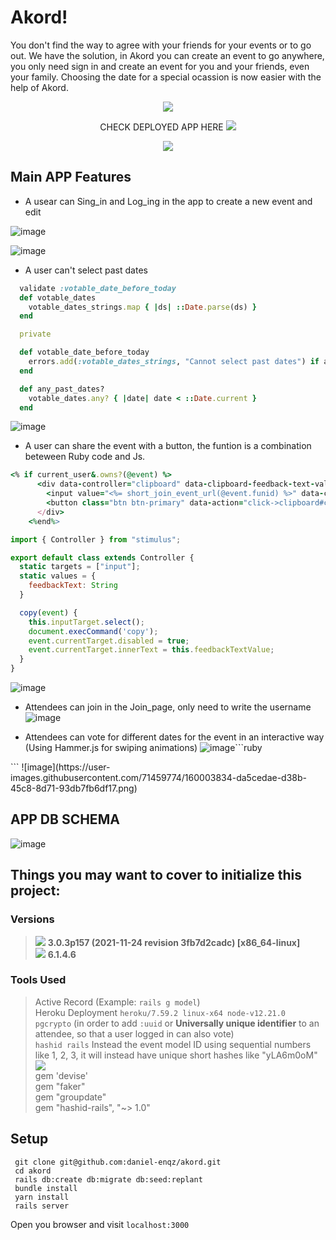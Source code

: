 # Akord!
You don't find the way to agree with your friends for your events or to go out. We have the solution, in Akord you can create an event to go anywhere, you only need sign in and create an event for you and your friends, even your family. Choosing the date for a special ocassion is now easier with the help of Akord.

<p align="center">
<a  target="_blank" href="https://akord-app.herokuapp.com/"><img src="https://user-images.githubusercontent.com/71459774/160011831-cadb6eac-4eb8-4265-b981-a7c00a7fb6a5.png"></a>
</p>

<p align="center">
CHECK DEPLOYED APP HERE  <a  target="_blank" href="https://akord-app.herokuapp.com/"><img src="https://camo.githubusercontent.com/3bcc8da5c94cefdf2d976837d1be601f4d44d36b58d9590e36debe834a6e34de/68747470733a2f2f696d672e736869656c64732e696f2f62616467652f4865726f6b752d3433303039383f7374796c653d666f722d7468652d6261646765266c6f676f3d6865726f6b75266c6f676f436f6c6f723d7768697465"></a>
</p>

<p align="center">
<a  target="_blank" href="https://akord-app.herokuapp.com/"><img src="https://user-images.githubusercontent.com/72522628/160181073-66255ceb-f8d2-4994-9cf8-a0f0c9884357.png"></a>
</p>

## Main APP Features
- A usear can Sing_in and Log_ing in the app to create a new event and edit

![image](https://user-images.githubusercontent.com/71459774/160005074-400d9022-9085-45bb-bf40-4584bc160d99.png)

![image](https://user-images.githubusercontent.com/71459774/160004990-901a42b1-10bb-46c0-a9a4-e20b9d1e97f8.png)

- A user can't select past dates
```ruby
  validate :votable_date_before_today
  def votable_dates
    votable_dates_strings.map { |ds| ::Date.parse(ds) }
  end

  private

  def votable_date_before_today
    errors.add(:votable_dates_strings, "Cannot select past dates") if any_past_dates?
  end

  def any_past_dates?
    votable_dates.any? { |date| date < ::Date.current }
  end
```
![image](https://user-images.githubusercontent.com/71459774/160004122-2b7d312b-205d-4f1e-9600-ef0207de8b1b.png)
- A user can share the event with a button, the funtion is a combination beteween Ruby code and Js.
```ruby
<% if current_user&.owns?(@event) %>
      <div data-controller="clipboard" data-clipboard-feedback-text-value="Copied!">
        <input value="<%= short_join_event_url(@event.funid) %>" data-clipboard-target="input" type="text" readonly>
        <button class="btn btn-primary" data-action="click->clipboard#copy">Share with your compas</button>
      </div>
    <%end%>
```
```JavaScript
import { Controller } from "stimulus";

export default class extends Controller {
  static targets = ["input"];
  static values = {
    feedbackText: String
  }

  copy(event) {
    this.inputTarget.select();
    document.execCommand('copy');
    event.currentTarget.disabled = true;
    event.currentTarget.innerText = this.feedbackTextValue;
  }
}

```
![image](https://user-images.githubusercontent.com/71459774/160005495-55bd3fa2-32fe-4ccd-9ed0-0315527b9487.png)
- Attendees can join in the Join_page, only need to write the username
![image](https://user-images.githubusercontent.com/71459774/160006498-20e7a29f-158a-41d5-8eeb-485f1417dbbc.png)

- Attendees can vote for different dates for the event in an interactive way (Using Hammer.js for swiping animations)
![image](https://user-images.githubusercontent.com/71459774/160006947-14b9d064-ba25-4f60-89fe-35fd74de963c.png)```ruby
<div class="progress-outer">
        <div class="progress">
            <div class="progress-bar progress-bar-info progress-bar-striped active"
            style="width: <%= event_date.progress_bar_value %>%; box-shadow:-1px 10px 10px rgba(91, 192, 222, 0.7);"></div>
        </div>
      </div>
```
![image](https://user-images.githubusercontent.com/71459774/160003834-da5cedae-d38b-45c8-8d71-93db7fb6df17.png)


## APP DB SCHEMA
![image](https://user-images.githubusercontent.com/72522628/158682746-1f6e0c6d-0b9d-4e76-bf93-7a9aadbad80f.png)


## Things you may want to cover to initialize this project:
### Versions
> <img src="https://img.shields.io/badge/Ruby-CC342D?style=for-the-badge&logo=ruby&logoColor=white"> <strong> 3.0.3p157 (2021-11-24 revision 3fb7d2cadc) [x86_64-linux]</strong><br>
> <img src="https://img.shields.io/badge/Ruby_on_Rails-CC0000?style=for-the-badge&logo=ruby-on-rails&logoColor=white"> <strong> 6.1.4.6 </strong>
### Tools Used
> Active Record (Example: `rails g model`) <br>
> Heroku Deployment `heroku/7.59.2 linux-x64 node-v12.21.0 `<br>
> `pgcrypto` (in order to add `:uuid` or <strong>Universally unique identifier</strong> to an attendee, so that a user logged in can also vote) <br>
>  `hashid rails` Instead the event model ID using sequential numbers like 1, 2, 3, it will instead have unique short hashes like "yLA6m0oM" <br>
> <img src="https://user-images.githubusercontent.com/72522628/158295411-9dd5ff4a-e40c-4d15-a0b9-0ec257d5ea6f.png"> <br>
> gem 'devise' <br>
> gem "faker" <br>
> gem "groupdate" <br>
> gem "hashid-rails", "~> 1.0" <br>

## Setup

```shell
 git clone git@github.com:daniel-enqz/akord.git
 cd akord
 rails db:create db:migrate db:seed:replant
 bundle install
 yarn install
 rails server
```
Open you browser and visit `localhost:3000`
